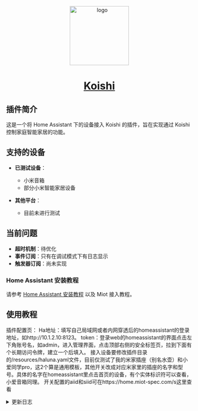 <div align="center">
  <a href="https://koishi.chat/" target="_blank">
    <img width="160" src="https://koishi.chat/logo.png" alt="logo">
  </a>
  <h1 id="koishi"><a href="https://koishi.chat/" target="_blank">Koishi</a></h1>
</div>

<div align="center">

</div>


## 插件简介

这是一个将 Home Assistant 下的设备接入 Koishi 的插件，旨在实现通过 Koishi 控制家庭智能家居的功能。

## 支持的设备

- **已测试设备**：
  - 小米音箱
  - 部分小米智能家居设备

- **其他平台**：
  - 目前未进行测试

## 当前问题

- **超时机制**：待优化
- **事件订阅**：只有在调试模式下有日志显示
- **触发器订阅**：尚未实现

### Home Assistant 安装教程

请参考 [Home Assistant 安装教程](https://www.cnblogs.com/lumia1998/p/18529649) 以及 Miot 接入教程。


## 使用教程
插件配置页：
Ha地址：填写自己局域网或者内网穿透后的homeassistant的登录地址，如http://10.1.2.10:8123。
token：登录web的homeassistant的界面点击左下角账号名，如admin，进入管理界面，点击顶部右侧的安全标签页，拉到下面有个长期访问令牌，建立一个后填入。
接入设备要修改插件目录的/resources/haluna.yaml文件，目前仅测试了我的米家插座（别名水壶）和小爱同学pro，这2个算是通用模板，其他开关改成对应米家里的插座的名字和型号。具体的名字在homeassistant里点击首页的设备，有个实体标识符可以查看，小爱音箱同理。
开关配置的aiid和siid可在https://home.miot-spec.com/s这里查看
<details>
  <summary>更新日志</summary>

  ### 版本 0.0.1
  - 初始发布
  - 支持小米音箱和部分小米智能家居设备

  ### 版本 0.0.2
  - 忘记传lib了

  ### 版本 0.0.3
  - 添加readme
  ### 版本 0.0.4
  - 优化了readme，修复了小爱音箱未返回信息的bug。
  ### 版本 0.0.5
  - 修复调用小爱同学调用大模型时未返回信息的bug。
</details>

